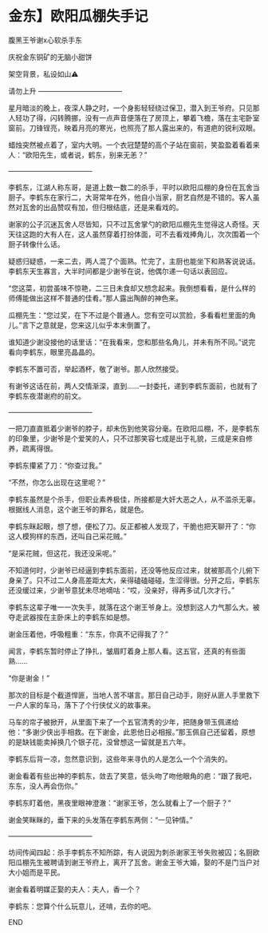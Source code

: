 # 金东】欧阳瓜棚失手记
腹黑王爷谢x心软杀手东

庆祝金东铜矿的无脑小甜饼

架空背景，私设如山⚠️

请勿上升
————————————


  星月暗淡的晚上，夜深人静之时，一个身影轻轻绕过保卫，潜入到王爷府。只见那人轻功了得，闪转腾挪，没有一点声音便落在了房顶上，攀着飞檐，落在主宅卧室窗前。刀锋锃亮，映着月亮的寒光，也照亮了那人露出来的，有道疤的锐利双眼。

  蜡烛突然被点着了，室内大明。一个衣冠楚楚的高个子站在窗前，笑盈盈着看着来人：“欧阳先生，或者说，鹤东，别来无恙？”

————————————

  李鹤东，江湖人称东哥，是道上数一数二的杀手，平时以欧阳瓜棚的身份在瓦舍当厨子。李鹤东在家行二，大哥常年在外，他自小当家，厨艺自然是不错的。客人虽然对瓦舍的出品赞叹有加，但归根结底，还是来看戏的。

  谢家的公子沉迷瓦舍人尽皆知，只不过瓦舍掌勺的欧阳瓜棚先生觉得这人奇怪。天天往这跑的大有人在，这人虽然穿着打扮体面，可不去看戏捧角儿，次次围着一个厨子转像什么话。

  疑惑归疑惑，一来二去，两人混了个面熟。忙完了，主厨也能坐下和熟客说说话。李鹤东天生寡言，大半时间都是少谢爷在说，他偶尔递一句话以表回应。

  “您这菜，初尝虽味不惊艳，二三日未食却又想念起来。我倒想看看，是什么样的师傅能做出这样不普通的佳肴。”那人露出陶醉的神色来。

  瓜棚先生：“您过奖，在下不过是个普通人。您有空可以赏脸，多看看栏里面的角儿。”言下之意就是，您来这儿似乎本末倒置了。

  谁知道少谢没接他的话里话：“在我看来，您和那些名角儿，并未有所不同。”说完看向李鹤东，眼里亮晶晶的。

  李鹤东不置可否，举起酒杯，敬了谢爷。那人欣然接受。

  有谢爷这话在前，两人交情渐深，直到……一封委托，递到李鹤东面前，也就有了李鹤东夜潜谢府的前文。

————————————

  一把刀直直抵着少谢爷的脖子，却未伤到他笑容分毫。在欧阳瓜棚，不，是李鹤东的印象里，少谢爷是个爱笑的人，只不过那笑容七成是出于礼貌，三成是来自修养，疏离得很。

  李鹤东攥紧了刀：“你查过我。”

  “不然，你怎么出现在这里呢？”

  李鹤东虽然是个杀手，但职业素养极佳，所接都是大奸大恶之人，从不滥杀无辜。根据线人消息，这个谢王爷的罪名，就是色。

  李鹤东眯起眼，想了想，便松了刀。反正都被人发现了，干脆也把天聊开了：“你这人模狗样的东西，还叫自己采花贼。”

  “是采花贼，但这花，我还没采呢。”

  不知道何时，少谢爷已经逼到李鹤东面前，还没等他反应过来，就被那高个儿俯下身亲了。只不过二人身高差距太大，亲得磕磕碰碰，生涩得很。分开之后，李鹤东还没缓过来，少谢爷意犹未尽地嘀咕：“哎，没亲好，得再多试几次才行。”

  李鹤东这辈子唯一一次失手，就落在这个谢王爷身上。没想到这人力气那么大。被夺走武器按在主卧床上的李鹤东如是想。

  谢金压着他，呼吸粗重：“东东，你真不记得我了？”

  闻言，李鹤东暂时停止了挣扎，皱眉盯着身上那人看。这五官，还真的有些面熟……

  “你是谢金！”

  那次的目标是个截道悍匪，当地人苦不堪言。那日自己动手，刚好从匪人手里救下一户人家的车马，落下了个行侠仗义的故事来。

  马车的帘子被掀开，从里面下来了一个五官清秀的少年，把随身带玉佩递给他：“多谢少侠出手相救。在下谢金，此恩他日必相报。”那玉佩自己还留着，原想的是缺钱能卖掉换几个银子花，没曾想这一留就是五六年。
  
  李鹤东后背一凉，忽然意识到，这些年来寻仇的人是怎么一个个消失的。

  谢金看着有些出神的李鹤东，敛去了笑意，低头吻了吻他眼角的疤：“跟了我吧，东东，没人再会伤你。”

  李鹤东盯着他，黑夜里眼神澄澈：“谢家王爷，怎么就看上了一个厨子？”

  谢金笑眯眯的，垂下来的头发落在李鹤东两侧：“一见钟情。”

————————————

  坊间传闻四起：杀手李鹤东不知所踪，有人说因为刺杀谢家王爷失败被囚；名厨欧阳瓜棚先生被聘请到谢王爷府上，离开了瓦舍。谢金王爷大婚，娶的不是门当户对大小姐而是平民。

  谢金看着明媒正娶的夫人：夫人，香一个？

  李鹤东：您算个什么玩意儿，还啃，去你的吧。


END
